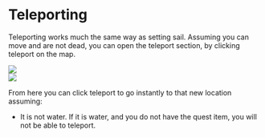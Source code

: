 # Teleporting

Teleporting works much the same way as setting sail. Assuming you can move and are not dead, you can open the teleport section, by clicking teleport on the map.

<div class="gallery mb-4">
    <a href="/storage/info/teleport/images/map.png" class="glightbox">
        <img src="/storage/info/teleport/images/map.png" class="img-fluid" />
    </a>
</div>

<div class="gallery mb-4">
    <a href="/storage/info/teleport/images/teleport.png" class="glightbox">
        <img src="/storage/info/teleport/images/teleport.png" class="img-fluid" />
    </a>
</div>

From here you can click teleport to go instantly to that new location assuming:

-	It is not water. If it is water, and you do not have the quest item, you will not be able to teleport.

